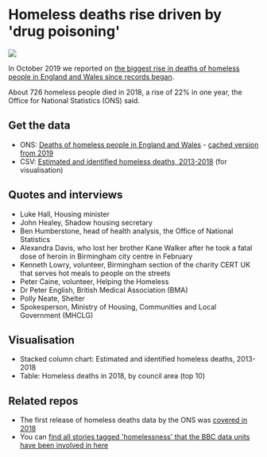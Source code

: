 # Homeless deaths rise driven by 'drug poisoning'

![](https://ichef.bbci.co.uk/news/624/cpsprodpb/BD09/production/_109039384_homelessdeaths-nc.png)

In October 2019 we reported on [the biggest rise in deaths of homeless people in England and Wales since records began](https://www.bbc.co.uk/news/uk-england-49892449).

About 726 homeless people died in 2018, a rise of 22% in one year, the Office for National Statistics (ONS) said.

## Get the data

* ONS: [Deaths of homeless people in England and Wales](https://www.ons.gov.uk/peoplepopulationandcommunity/birthsdeathsandmarriages/deaths/datasets/deathsofhomelesspeopleinenglandandwales) - [cached version from 2019](https://github.com/BBC-Data-Unit/homeless-deaths-2019/blob/master/2018deathsofhomelesspeopleinenglandandwales1.xls)
* CSV: [Estimated and identified homeless deaths, 2013-2018](https://github.com/BBC-Data-Unit/homeless-deaths-2019/blob/master/deathsstacked.csv) (for visualisation)

## Quotes and interviews

* Luke Hall, Housing minister 
* John Healey, Shadow housing secretary 
* Ben Humberstone, head of health analysis, the Office of National Statistics
* Alexandra Davis, who lost her brother Kane Walker after he took a fatal dose of heroin in Birmingham city centre in February
* Kenneth Lowry, volunteer, Birmingham section of the charity CERT UK that serves hot meals to people on the streets
* Peter Caine, volunteer, Helping the Homeless 
* Dr Peter English, British Medical Association (BMA)
* Polly Neate, Shelter
* Spokesperson, Ministry of Housing, Communities and Local Government (MHCLG)

## Visualisation

* Stacked column chart: Estimated and identified homeless deaths, 2013-2018
* Table: Homeless deaths in 2018, by council area (top 10)

## Related repos

* The first release of homeless deaths data by the ONS was [covered in 2018](https://github.com/BBC-Data-Unit/homeless-deaths)
* You can [find all stories tagged 'homelessness' that the BBC data units have been involved in here](https://github.com/search?q=topic%3Ahomelessness+org%3ABBC-Data-Unit&type=Repositories)

